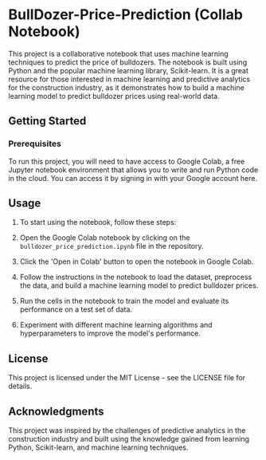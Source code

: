 # BullDozer-Price-Prediction (Collab Notebook)
This project is a collaborative notebook that uses machine learning techniques to predict the price of bulldozers. The notebook is built using Python and the popular machine learning library, Scikit-learn. It is a great resource for those interested in machine learning and predictive analytics for the construction industry, as it demonstrates how to build a machine learning model to predict bulldozer prices using real-world data.

## Getting Started
### Prerequisites
To run this project, you will need to have access to Google Colab, a free Jupyter notebook environment that allows you to write and run Python code in the cloud. You can access it by signing in with your Google account here.

## Usage
1. To start using the notebook, follow these steps:

2. Open the Google Colab notebook by clicking on the `bulldozer_price_prediction.ipynb` file in the repository.

3. Click the 'Open in Colab' button to open the notebook in Google Colab.

4. Follow the instructions in the notebook to load the dataset, preprocess the data, and build a machine learning model to predict bulldozer prices.

5. Run the cells in the notebook to train the model and evaluate its performance on a test set of data.

6. Experiment with different machine learning algorithms and hyperparameters to improve the model's performance.

## License
This project is licensed under the MIT License - see the LICENSE file for details.

## Acknowledgments
This project was inspired by the challenges of predictive analytics in the construction industry and built using the knowledge gained from learning Python, Scikit-learn, and machine learning techniques. 
    
